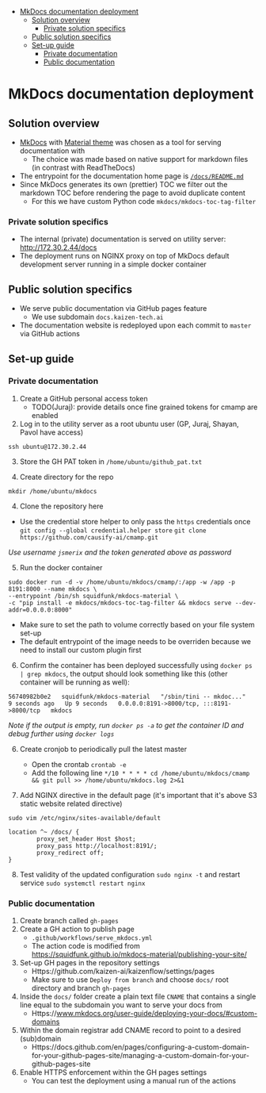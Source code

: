 <!-- toc -->

- [MkDocs documentation deployment](#mkdocs-documentation-deployment)
  * [Solution overview](#solution-overview)
    + [Private solution specifics](#private-solution-specifics)
  * [Public solution specifics](#public-solution-specifics)
  * [Set-up guide](#set-up-guide)
    + [Private documentation](#private-documentation)
    + [Public documentation](#public-documentation)

<!-- tocstop -->

# MkDocs documentation deployment

## Solution overview

- [MkDocs](https://www.mkdocs.org/) with
  [Material theme](https://squidfunk.github.io/mkdocs-material) was chosen as a
  tool for serving documentation with
  - The choice was made based on native support for markdown files (in contrast
    with ReadTheDocs)
- The entrypoint for the documentation home page is
  [`/docs/README.md`](/docs/README.md)
- Since MkDocs generates its own (prettier) TOC we filter out the markdown TOC
  before rendering the page to avoid duplicate content
  - For this we have custom Python code `mkdocs/mkdocs-toc-tag-filter`

### Private solution specifics

- The internal (private) documentation is served on utility server:
  http://172.30.2.44/docs
- The deployment runs on NGINX proxy on top of MkDocs default development server
  running in a simple docker container

## Public solution specifics

- We serve public documentation via GitHub pages feature
  - We use subdomain `docs.kaizen-tech.ai`
- The documentation website is redeployed upon each commit to `master` via
  GitHub actions

## Set-up guide

### Private documentation

1. Create a GitHub personal access token
   - TODO(Juraj): provide details once fine grained tokens for cmamp are enabled
2. Log in to the utility server as a root ubuntu user (GP, Juraj, Shayan, Pavol
   have access)

`ssh ubuntu@172.30.2.44`

3. Store the GH PAT token in `/home/ubuntu/github_pat.txt`

4. Create directory for the repo

`mkdir /home/ubuntu/mkdocs`

4. Clone the repository here

- Use the credential store helper to only pass the `https` credentials once
  `git config --global credential.helper store`
  `git clone https://github.com/causify-ai/cmamp.git`

_Use username `jsmerix` and the token generated above as password_

5. Run the docker container
```
sudo docker run -d -v /home/ubuntu/mkdocs/cmamp/:/app -w /app -p 8191:8000 --name mkdocs \
--entrypoint /bin/sh squidfunk/mkdocs-material \
-c "pip install -e mkdocs/mkdocs-toc-tag-filter && mkdocs serve --dev-addr=0.0.0.0:8000"
```

- Make sure to set the path to volume correctly based on your file system set-up
- The default entrypoint of the image needs to be overriden because we need to
  install our custom plugin first

6. Confirm the container has been deployed successfully using
   `docker ps | grep mkdocs`, the output should look something like this (other
   container will be running as well):
```
56740982b0e2   squidfunk/mkdocs-material   "/sbin/tini -- mkdoc..."   9 seconds ago   Up 9 seconds   0.0.0.0:8191->8000/tcp, :::8191->8000/tcp   mkdocs
```

_Note if the output is empty, run `docker ps -a` to get the container ID and
debug further using `docker logs`_

6. Create cronjob to periodically pull the latest master
   - Open the crontab `crontab -e`
   - Add the following line
     `*/10 * * * * cd /home/ubuntu/mkdocs/cmamp && git pull >> /home/ubuntu/mkdocs.log 2>&1`

7. Add NGINX directive in the default page (it's important that it's above S3
   static website related directive)

`sudo vim /etc/nginx/sites-available/default`
```
location ^~ /docs/ {
        proxy_set_header Host $host;
        proxy_pass http://localhost:8191/;
        proxy_redirect off;
}
```

8. Test validity of the updated configuration `sudo nginx -t` and restart
   service `sudo systemctl restart nginx`

### Public documentation

1. Create branch called `gh-pages`
2. Create a GH action to publish page
   - `.github/workflows/serve_mkdocs.yml`
   - The action code is modified from
     https://squidfunk.github.io/mkdocs-material/publishing-your-site/
3. Set-up GH pages in the repository settings
   - Https://github.com/kaizen-ai/kaizenflow/settings/pages
   - Make sure to use `Deploy from branch` and choose `docs/` root directory and
     branch `gh-pages`
4. Inside the `docs/` folder create a plain text file `CNAME` that contains a
   single line equal to the subdomain you want to serve your docs from
   - Https://www.mkdocs.org/user-guide/deploying-your-docs/#custom-domains
5. Within the domain registrar add CNAME record to point to a desired
   (sub)domain
   - Https://docs.github.com/en/pages/configuring-a-custom-domain-for-your-github-pages-site/managing-a-custom-domain-for-your-github-pages-site
6. Enable HTTPS enforcement within the GH pages settings
   - You can test the deployment using a manual run of the actions
